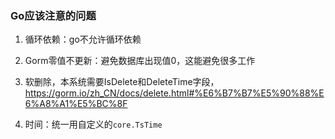 
### Go应该注意的问题
1. 循环依赖：go不允许循环依赖
2. Gorm零值不更新：避免数据库出现值0，这能避免很多工作
3. 软删除，本系统需要IsDelete和DeleteTime字段，https://gorm.io/zh_CN/docs/delete.html#%E6%B7%B7%E5%90%88%E6%A8%A1%E5%BC%8F

4. 时间：统一用自定义的`core.TsTime`